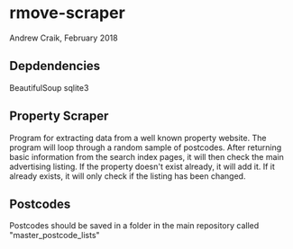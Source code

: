 # rmove-scraper
Andrew Craik, February 2018


## Depdendencies
BeautifulSoup
sqlite3

## Property Scraper

Program for extracting data from a well known property website.
The program will loop through a random sample of postcodes.
After returning basic information from the search index pages, it will then check the main advertising listing.
If the property doesn't exist already, it will add it.  If it already exists, it will only check if the listing has been changed.

## Postcodes

Postcodes should be saved in a folder in the main repository called "master_postcode_lists"
